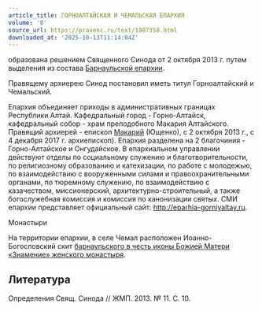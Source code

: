 ```yaml
---
article_title: ГОРНОАЛТАЙСКАЯ И ЧЕМАЛЬСКАЯ ЕПАРХИЯ
volume: '0'
source_url: https://pravenc.ru/text/1807358.html
downloaded_at: '2025-10-13T11:14:04Z'
---
```


образована решением Священного Синода от 2 октября 2013 г. путем выделения из состава [Барнаульской епархии](<https://pravenc.ru/text/Барнаульской епархии.html>).

Правящему архиерею Синод постановил иметь титул Горноалтайский и Чемальский.

Епархия объединяет приходы в административных границах Республики Алтай. Кафедральный город - Горно-Алтайск, кафедральный собор - храм преподобного Макария Алтайского. Правящий архиерей - епископ [Макарий](https://pravenc.ru/text/Макарий.html) (Ющенко), с 2 октября 2013 г., с 4 декабря 2017 г. архиепископ). Епархия разделена на 2 благочиния - Горно-Алтайское и Онгудайское. В епархиальном управлении действуют отделы по социальному служению и благотворительности, по религиозному образованию и катехизации, по работе с молодежью, по взаимодействию с вооруженными силами и правоохранительными органами, по тюремному служению, по взаимодействию с казачеством, миссионерский, архитектурно-строительный, а также богослужебная комиссия и комиссия по канонизации святых. СМИ епархии представляет официальный сайт: http://eparhia-gorniyaltay.ru.

Монастыри

На территории епархии, в селе Чемал расположен Иоанно-Богословский скит [барнаульского в честь иконы Божией Матери «Знамение» женского монастыря](<https://pravenc.ru/text/барнаульского в честь иконы Божией Матери  Знамение  женского монастыря.html>).

## Литература

Определения Свящ. Синода // ЖМП. 2013. № 11. С. 10.
